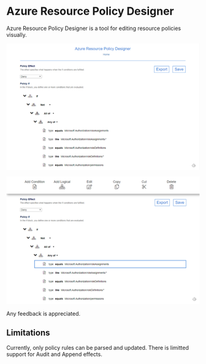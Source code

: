 # Azure Resource Policy Designer
Azure Resource Policy Designer is a tool for editing resource policies visually.

![Screenshot 1](/images/designer1.PNG)
  


  
![Screenshot 2](/images/designer2.PNG)

Any feedback is appreciated.

## Limitations

Currently, only policy rules can be parsed and updated.
There is limitted support for Audit and Append effects.
